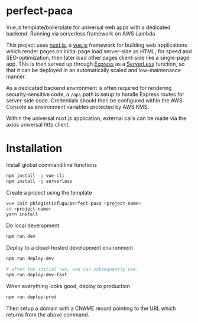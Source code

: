 # perfect-paca
Vue.js template/boilerplate for universal web apps with a dedicated backend.
Running via serverless framework on AWS Lambda

This project uses [nuxt.js](https://nuxtjs.org/), a [vue.js](https://vuejs.org/) framework
for building web applications which render pages on initial page load server-side as HTML,
for speed and SEO-optimization, then later load other pages client-side like a single-page app.
This is then served up through [Express](https://expressjs.com/) as a [ServerLess](https://serverless.com/)
function, so that it can be deployed in an automatically scaled and low-maintenance manner.

As a dedicated backend environment is often required for rendering security-sensitive code, a `/api`
path is setup to handle Express routes for server-side code.  Credentials should then be configured
within the AWS Console as environment variables protected by AWS KMS.

Within the universal nuxt.js application, external calls can be made
via the axios universal http client.

# Installation

Install global command line functions
```bash
npm install -g vue-cli
npm install -g serverless
```

Create a project using the template
```bash
vue init phlogisticfugu/perfect-paca <project-name>
cd <project-name>
yarn install
```

Do local development
```bash
npm run dev
```

Deploy to a cloud-hosted development environment
```bash
npm run deploy-dev

# after the initial run, one can subsequently use:
npm run deploy-dev-fast
```

When everything looks good, deploy to production
```bash
npm run deploy-prod
```

Then setup a domain with a CNAME record pointing to the URL which returns from the above command.

